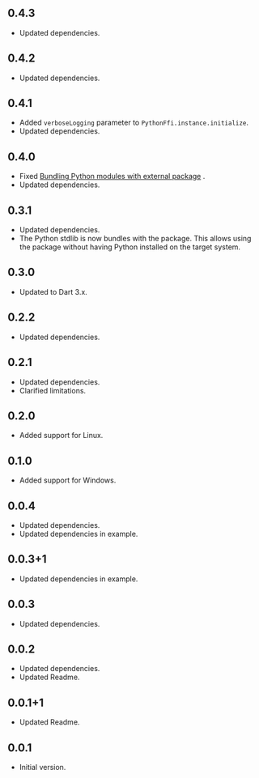 ## 0.4.3

- Updated dependencies.

## 0.4.2

- Updated dependencies.

## 0.4.1

- Added `verboseLogging` parameter to `PythonFfi.instance.initialize`.
- Updated dependencies.

## 0.4.0

- Fixed
  [Bundling Python modules with external package](https://github.com/IVLIVS-III/dart_python_ffi/issues/10)
  .
- Updated dependencies.

## 0.3.1

- Updated dependencies.
- The Python stdlib is now bundles with the package. This allows using the package without having
  Python installed on the target system.

## 0.3.0

- Updated to Dart 3.x.

## 0.2.2

- Updated dependencies.

## 0.2.1

- Updated dependencies.
- Clarified limitations.

## 0.2.0

- Added support for Linux.

## 0.1.0

- Added support for Windows.

## 0.0.4

- Updated dependencies.
- Updated dependencies in example.

## 0.0.3+1

- Updated dependencies in example.

## 0.0.3

- Updated dependencies.

## 0.0.2

- Updated dependencies.
- Updated Readme.

## 0.0.1+1

- Updated Readme.

## 0.0.1

- Initial version.
